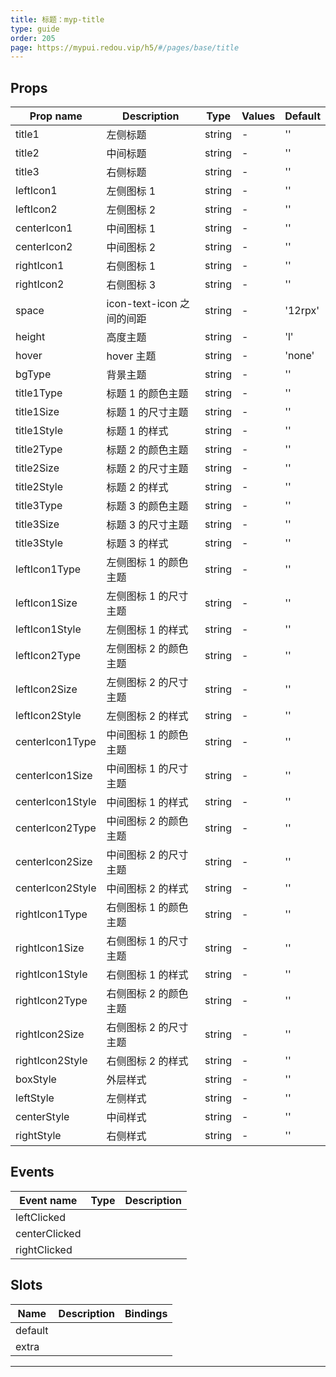 ```yaml
---
title: 标题：myp-title
type: guide
order: 205
page: https://mypui.redou.vip/h5/#/pages/base/title
---
```


## Props

| Prop name        | Description               | Type   | Values | Default |
| ---------------- | ------------------------- | ------ | ------ | ------- |
| title1           | 左侧标题                  | string | -      | ''      |
| title2           | 中间标题                  | string | -      | ''      |
| title3           | 右侧标题                  | string | -      | ''      |
| leftIcon1        | 左侧图标 1                | string | -      | ''      |
| leftIcon2        | 左侧图标 2                | string | -      | ''      |
| centerIcon1      | 中间图标 1                | string | -      | ''      |
| centerIcon2      | 中间图标 2                | string | -      | ''      |
| rightIcon1       | 右侧图标 1                | string | -      | ''      |
| rightIcon2       | 右侧图标 3                | string | -      | ''      |
| space            | icon-text-icon 之间的间距 | string | -      | '12rpx' |
| height           | 高度主题                  | string | -      | 'l'     |
| hover            | hover 主题                | string | -      | 'none'  |
| bgType           | 背景主题                  | string | -      | ''      |
| title1Type       | 标题 1 的颜色主题         | string | -      | ''      |
| title1Size       | 标题 1 的尺寸主题         | string | -      | ''      |
| title1Style      | 标题 1 的样式             | string | -      | ''      |
| title2Type       | 标题 2 的颜色主题         | string | -      | ''      |
| title2Size       | 标题 2 的尺寸主题         | string | -      | ''      |
| title2Style      | 标题 2 的样式             | string | -      | ''      |
| title3Type       | 标题 3 的颜色主题         | string | -      | ''      |
| title3Size       | 标题 3 的尺寸主题         | string | -      | ''      |
| title3Style      | 标题 3 的样式             | string | -      | ''      |
| leftIcon1Type    | 左侧图标 1 的颜色主题     | string | -      | ''      |
| leftIcon1Size    | 左侧图标 1 的尺寸主题     | string | -      | ''      |
| leftIcon1Style   | 左侧图标 1 的样式         | string | -      | ''      |
| leftIcon2Type    | 左侧图标 2 的颜色主题     | string | -      | ''      |
| leftIcon2Size    | 左侧图标 2 的尺寸主题     | string | -      | ''      |
| leftIcon2Style   | 左侧图标 2 的样式         | string | -      | ''      |
| centerIcon1Type  | 中间图标 1 的颜色主题     | string | -      | ''      |
| centerIcon1Size  | 中间图标 1 的尺寸主题     | string | -      | ''      |
| centerIcon1Style | 中间图标 1 的样式         | string | -      | ''      |
| centerIcon2Type  | 中间图标 2 的颜色主题     | string | -      | ''      |
| centerIcon2Size  | 中间图标 2 的尺寸主题     | string | -      | ''      |
| centerIcon2Style | 中间图标 2 的样式         | string | -      | ''      |
| rightIcon1Type   | 右侧图标 1 的颜色主题     | string | -      | ''      |
| rightIcon1Size   | 右侧图标 1 的尺寸主题     | string | -      | ''      |
| rightIcon1Style  | 右侧图标 1 的样式         | string | -      | ''      |
| rightIcon2Type   | 右侧图标 2 的颜色主题     | string | -      | ''      |
| rightIcon2Size   | 右侧图标 2 的尺寸主题     | string | -      | ''      |
| rightIcon2Style  | 右侧图标 2 的样式         | string | -      | ''      |
| boxStyle         | 外层样式                  | string | -      | ''      |
| leftStyle        | 左侧样式                  | string | -      | ''      |
| centerStyle      | 中间样式                  | string | -      | ''      |
| rightStyle       | 右侧样式                  | string | -      | ''      |

## Events

| Event name    | Type | Description |
| ------------- | ---- | ----------- |
| leftClicked   |      |
| centerClicked |      |
| rightClicked  |      |

## Slots

| Name    | Description | Bindings |
| ------- | ----------- | -------- |
| default |             |          |
| extra   |             |          |

---
